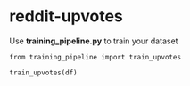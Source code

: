 # reddit-upvotes

Use **training_pipeline.py** to train your dataset

```
from training_pipeline import train_upvotes

train_upvotes(df)
```

